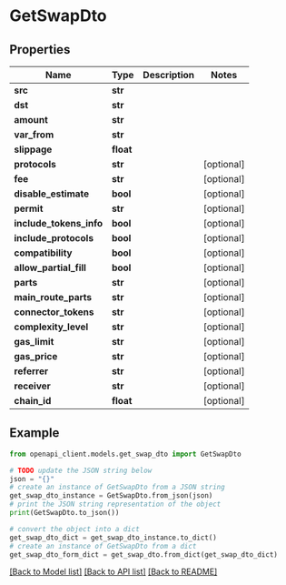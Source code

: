 # GetSwapDto


## Properties

Name | Type | Description | Notes
------------ | ------------- | ------------- | -------------
**src** | **str** |  | 
**dst** | **str** |  | 
**amount** | **str** |  | 
**var_from** | **str** |  | 
**slippage** | **float** |  | 
**protocols** | **str** |  | [optional] 
**fee** | **str** |  | [optional] 
**disable_estimate** | **bool** |  | [optional] 
**permit** | **str** |  | [optional] 
**include_tokens_info** | **bool** |  | [optional] 
**include_protocols** | **bool** |  | [optional] 
**compatibility** | **bool** |  | [optional] 
**allow_partial_fill** | **bool** |  | [optional] 
**parts** | **str** |  | [optional] 
**main_route_parts** | **str** |  | [optional] 
**connector_tokens** | **str** |  | [optional] 
**complexity_level** | **str** |  | [optional] 
**gas_limit** | **str** |  | [optional] 
**gas_price** | **str** |  | [optional] 
**referrer** | **str** |  | [optional] 
**receiver** | **str** |  | [optional] 
**chain_id** | **float** |  | [optional] 

## Example

```python
from openapi_client.models.get_swap_dto import GetSwapDto

# TODO update the JSON string below
json = "{}"
# create an instance of GetSwapDto from a JSON string
get_swap_dto_instance = GetSwapDto.from_json(json)
# print the JSON string representation of the object
print(GetSwapDto.to_json())

# convert the object into a dict
get_swap_dto_dict = get_swap_dto_instance.to_dict()
# create an instance of GetSwapDto from a dict
get_swap_dto_form_dict = get_swap_dto.from_dict(get_swap_dto_dict)
```
[[Back to Model list]](../README.md#documentation-for-models) [[Back to API list]](../README.md#documentation-for-api-endpoints) [[Back to README]](../README.md)


